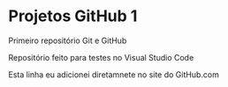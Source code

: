 # Projetos GitHub 1
 Primeiro repositório Git e GitHub

 Repositório feito para testes no Visual Studio Code

Esta linha eu adicionei diretamnete no site do GitHub.com
